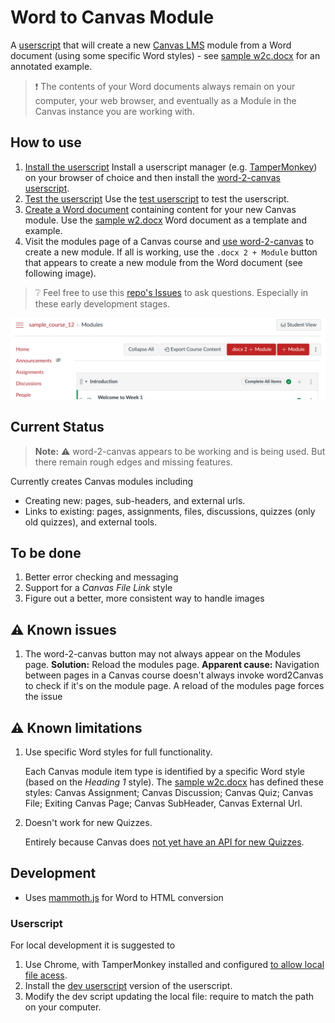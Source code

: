 # Word to Canvas Module

A [userscript](https://en.wikipedia.org/wiki/User_script) that will create a new [Canvas LMS](https://canvas.instructure.com/) module from a Word document (using some specific Word styles) - see [sample w2c.docx](./https://github.com/djplaner/word-to-canvas-module/raw/main/sample%20w2c.docx) for an annotated example.

> :exclamation: The contents of your Word documents always remain on your computer, your web browser, and eventually as a Module in the Canvas instance you are working with.

## How to use

1. [Install the userscript](./docs/install.md)
   Install a userscript manager (e.g. [TamperMonkey](https://www.tampermonkey.net/)) on your browser of choice and then install the [word-2-canvas userscript](https://github.com/djplaner/word-to-canvas-module/raw/main/release/word2canvas.live.user.js).
2. [Test the userscript](./docs/test.md)
   Use the [test userscript](./docs/test.md) to test the userscript.
2. [Create a Word document](./docs/create.md) containing content for your new Canvas module.
   Use the [sample w2.docx](https://github.com/djplaner/word-to-canvas-module/raw/main/sample%20w2c.docx) Word document as a template and example.
3. Visit the modules page of a Canvas course and [use word-2-canvas](./docs/use.md) to create a new module.
   If all is working, use the ```.docx 2 + Module``` button that appears to create a new module from the Word document (see following image).

> :grey_question: Feel free to use this [repo's Issues](https://github.com/djplaner/word-to-canvas-module/issues) to ask questions. Especially in these early development stages.

![Canvas modules page with the word-2-canvas button added](docs/images/w2c-btn-modules-page.png)

## Current Status

> **Note:** :warning: word-2-canvas appears to be working and is being used. But there remain rough edges and missing features.

Currently creates Canvas modules including
- Creating new: pages, sub-headers, and external urls.
- Links to existing: pages, assignments, files, discussions, quizzes (only old quizzes), and external tools.

## To be done

1. Better error checking and messaging
2. Support for a _Canvas File Link_ style
3. Figure out a better, more consistent way to handle images

## :warning: Known issues

1. The word-2-canvas button may not always appear on the Modules page.
   **Solution:** Reload the modules page. **Apparent cause:** Navigation between pages in a Canvas course doesn't always invoke word2Canvas to check if it's on the module page. A reload of the modules page forces the issue

## :warning: Known limitations

1. Use specific Word styles for full functionality.

   Each Canvas module item type is identified by a specific Word style (based on the _Heading 1_ style). The [sample w2c.docx](https://github.com/djplaner/word-to-canvas-module/raw/main/sample%20w2c.docx) has defined these styles: Canvas Assignment; Canvas Discussion; Canvas Quiz; Canvas File; Exiting Canvas Page; Canvas SubHeader, Canvas External Url.

2. Doesn't work for new Quizzes[](https://community.canvaslms.com/t5/Canvas-Question-Forum/QUIZZES-NEXT-API/m-p/140850/highlight/true#M56387).

   Entirely because Canvas does [not yet have an API for new Quizzes](https://community.canvaslms.com/t5/Canvas-Question-Forum/QUIZZES-NEXT-API/m-p/140850/highlight/true#M56387).
  

## Development

- Uses [mammoth.js](https://github.com/mwilliamson/mammoth.js/) for Word to HTML conversion

### Userscript

For local development it is suggested to

1. Use Chrome, with TamperMonkey installed and configured [to allow local file acess](https://www.tampermonkey.net/faq.php#Q204).
2. Install the [dev userscript](./dist/devWord2Canvas.user.js) version of the userscript.
3. Modify the dev script updating the local file: require to match the path on your computer.
